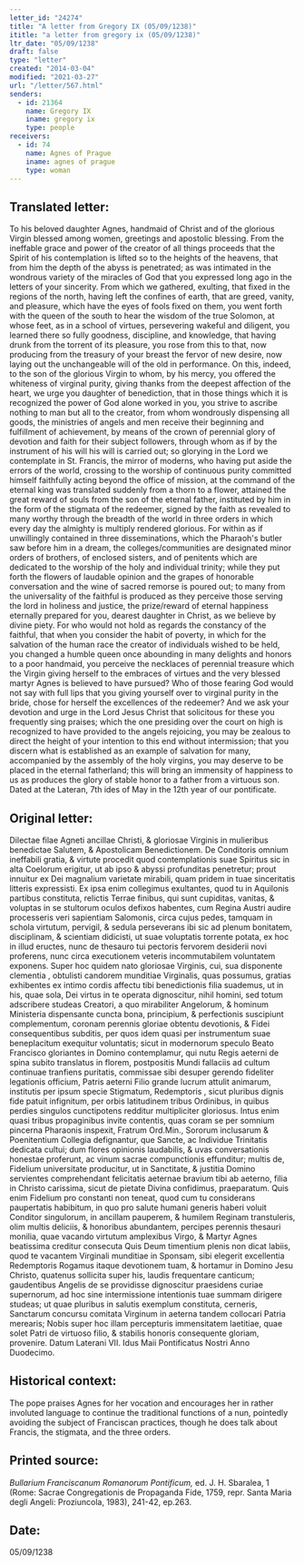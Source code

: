 ```yaml
---
letter_id: "24274"
title: "A letter from Gregory IX (05/09/1238)"
ititle: "a letter from gregory ix (05/09/1238)"
ltr_date: "05/09/1238"
draft: false
type: "letter"
created: "2014-03-04"
modified: "2021-03-27"
url: "/letter/567.html"
senders:
  - id: 21364
    name: Gregory IX
    iname: gregory ix
    type: people
receivers:
  - id: 74
    name: Agnes of Prague
    iname: agnes of prague
    type: woman
---
```

<h2> Translated letter:</h2>To his beloved daughter Agnes, handmaid of Christ and of the glorious Virgin blessed among women, greetings and apostolic blessing.
From the ineffable grace and power of the creator of all things proceeds that the Spirit of his contemplation is lifted so to the heights of the heavens, that from him the depth of the abyss is penetrated; as was intimated in the wondrous variety of the miracles of God that you expressed long ago in the letters of your sincerity.  From which we gathered, exulting, that fixed in the regions of the north, having left the confines of earth, that are greed, vanity, and pleasure, which have the eyes of fools fixed on them, you went forth with the queen of the south to hear the wisdom of the true Solomon, at whose feet, as in a school of virtues, persevering wakeful and diligent, you learned there so fully goodness, discipline, and knowledge, that having drunk from the torrent of its pleasure, you rose from this to that, now producing from the treasury of your breast the fervor of new desire, now laying out the unchangeable will of the old in performance.
On this, indeed, to the son of the glorious Virgin to whom, by his mercy, you offered the whiteness of virginal purity, giving thanks from the deepest affection of the heart, we urge you daughter of benediction, that in those things which it is recognized the power of God alone worked in you, you strive to ascribe nothing to man but all to the creator, from whom wondrously dispensing all goods, the ministries of angels and men receive their beginning and fulfillment of achievement, by means of the crown of perennial glory of devotion and faith for their subject followers, through whom as if by the instrument of his will his will is carried out; so glorying in the Lord we contemplate in St. Francis, the mirror of moderns, who having put aside the errors of the world, crossing to the worship of continuous purity committed himself faithfully acting beyond the office of mission, at the command of the eternal king was translated suddenly from a thorn to a flower, attained the great reward of souls from the son of the eternal father, instituted by him in the form of the stigmata of the redeemer, signed by the faith as revealed to many worthy through the breadth of the world in three orders in which every day the almighty is multiply rendered glorious.
For within as if unwillingly contained in three disseminations, which the Pharaoh's butler saw before him in a dream, the colleges/communities are designated minor orders of brothers, of enclosed sisters, and of penitents which are dedicated to the worship of the holy and individual trinity; while they put forth the flowers of laudable opinion and the grapes of honorable conversation and the wine of sacred remorse is poured out; to many from the universality of the faithful is produced as they perceive those serving the lord in holiness and justice, the prize/reward of eternal happiness eternally prepared for you, dearest daughter in Christ, as we believe by divine piety.  For who would not hold as regards the constancy of the faithful, that when you consider the habit of poverty, in which for the salvation of the human race the creator of individuals wished to be held, you changed a humble queen once abounding in many delights and honors to a poor handmaid, you perceive the necklaces of perennial treasure which the Virgin giving herself to the embraces of virtues and the very blessed martyr Agnes is believed to have pursued?  Who of those fearing God would not say with full lips that you giving yourself over to virginal purity in the bride, chose for herself the excellences of the redeemer?
And we ask your devotion and urge in the Lord Jesus Christ that solicitous for these you frequently sing praises; which the one presiding over the court on high is recognized to have provided to the angels rejoicing, you may be zealous to direct the height of your intention to this end without intermission; that you discern what is established as an example of salvation for many, accompanied by the assembly of the holy virgins, you may deserve to be placed in the eternal fatherland; this will bring an immensity of happiness to us as produces the glory of stable honor to a father from a virtuous son.
Dated at the Lateran, 7th ides of May in the 12th year of our pontificate.
<h2 class="mt-4"> Original letter:</h2>Dilectae filae Agneti ancillae Christi, & gloriosae Virginis in mulieribus benedictae Salutem, & Apostolicam Benedictionem.
De Conditoris omnium ineffabili gratia, & virtute procedit quod contemplationis suae Spiritus sic in alta Coelorum erigitur, ut ab ipso & abyssi profunditas penetretur; prout innuitur ex Dei magnalium varietate mirabili, quam pridem in tuae sinceritatis litteris expressisti. Ex ipsa enim collegimus exultantes, quod tu in Aquilonis partibus constituta, relictis Terrae finibus, qui sunt cupiditas, vanitas, & voluptas in se stultorum oculos defixos habentes, cum Regina Austri audire processeris veri sapientiam Salomonis, circa cujus pedes, tamquam in schola virtutum, pervigil, & sedula perseverans ibi sic ad plenum bonitatem, disciplinam, & scientiam didicisti, ut suae voluptatis torrente potata, ex hoc in illud eructes, nunc de thesauro tui pectoris fervorem desiderii novi proferens, nunc circa executionem veteris incommutabilem voluntatem exponens. Super hoc quidem nato gloriosae Virginis, cui, sua disponente clementia , obtulisti candorem munditiae Virginalis, quas possumus, gratias exhibentes ex intimo cordis affectu tibi benedictionis filia suademus, ut in his, quae sola, Dei virtus in te operata dignoscitur, nihil homini, sed totum adscribere studeas Creatori, a quo mirabiliter Angelorum, & hominum Ministeria dispensante cuncta bona, principium, & perfectionis suscipiunt complementum, coronam perennis gloriae obtentu devotionis, & Fidei consequentibus subditis, per quos idem quasi per instrumentum suae beneplacitum exequitur voluntatis; sicut in modernorum speculo Beato Francisco gloriantes in Domino contemplamur, qui nutu Regis aeterni de spina subito translatus in florem, postpositis Mundi fallaciis ad cultum continuae tranfiens puritatis, commissae sibi desuper gerendo fideliter legationis officium, Patris aeterni Filio grande lucrum attulit animarum, institutis per ipsum specie Stigmatum, Redemptoris , sicut pluribus dignis fide patuit infignitum, per orbis latitudinem tribus Ordinibus, in quibus perdies singulos cunctipotens redditur multipliciter gloriosus. Intus enim quasi tribus propaginibus invite contentis, quas coram se per somnium pincerna Pharaonis inspexit, Fratrum Ord.Min., Sororum inclusarum & Poenitentium Collegia defignantur, que Sancte, ac Individue Trinitatis dedicata cultui; dum flores opinionis laudabilis, & uvas conversationis honestae proferunt, ac vinum sacrae compunctionis effunditur; multis de, Fidelium universitate producitur, ut in Sanctitate, & justitia Domino servientes comprehendant felicitatis aeternae bravium tibi ab aeterno, filia in Christo carissima, sicut de pietate Divina confidimus, praeparatum. Quis enim Fidelium pro constanti non teneat, quod cum tu considerans paupertatis habibitum, in quo pro salute humani generis haberi voluit Conditor singulorum, in ancillam pauperem, & humilem Reginam transtuleris, olim multis deliciis, & honoribus abundantem, percipes perennis thesauri monilia, quae vacando virtutum amplexibus Virgo, & Martyr Agnes beatissima creditur consecuta Quis Deum timentium plenis non dicat labiis, quod te vacantem Virginali munditiae in Sponsam, sibi elegerit excellentia Redemptoris Rogamus itaque devotionem tuam, & hortamur in Domino Jesu Christo, quatenus sollicita super his, laudis frequentare canticum; gaudentibus Angelis de se providisse dignoscitur praesidens curiae supernorum, ad hoc sine intermissione intentionis tuae summam dirigere studeas; ut quae pluribus in salutis exemplum constituta, cerneris, Sanctarum concursu comitata Virginum in aeterna tandem collocari Patria merearis; Nobis super hoc illam percepturis immensitatem laetitiae, quae solet Patri de virtuoso filio, & stabilis honoris consequente gloriam, provenire.
Datum Laterani VII. Idus Maii Pontificatus Nostri Anno Duodecimo.
<h2 class="mt-4"> Historical context:</h2>The pope praises Agnes for her vocation and encourages her in rather involuted language to continue the traditional functions of a nun, pointedly avoiding the subject of Franciscan practices, though he does talk about Francis, the stigmata, and the three orders.
<h2 class="mt-4"> Printed source:</h2><p><em>Bullarium Franciscanum Romanorum Pontificum,</em> ed. J. H. Sbaralea, 1 (Rome: Sacrae Congregationis de Propaganda Fide, 1759, repr. Santa Maria degli Angeli: Proziuncola, 1983), 241-42, ep.263.</p><h2 class="mt-4"> Date:</h2>05/09/1238
